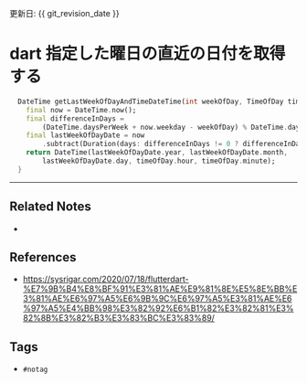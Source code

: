 更新日: {{ git_revision_date }}

# dart 指定した曜日の直近の日付を取得する
```dart
  DateTime getLastWeekOfDayAndTimeDateTime(int weekOfDay, TimeOfDay timeOfDay) {
    final now = DateTime.now();
    final differenceInDays =
        (DateTime.daysPerWeek + now.weekday - weekOfDay) % DateTime.daysPerWeek;
    final lastWeekOfDayDate = now
        .subtract(Duration(days: differenceInDays != 0 ? differenceInDays : 7));
    return DateTime(lastWeekOfDayDate.year, lastWeekOfDayDate.month,
        lastWeekOfDayDate.day, timeOfDay.hour, timeOfDay.minute);
  }
```

---
## Related Notes
- 

## References
- https://sysrigar.com/2020/07/18/flutterdart-%E7%9B%B4%E8%BF%91%E3%81%AE%E9%81%8E%E5%8E%BB%E3%81%AE%E6%97%A5%E6%9B%9C%E6%97%A5%E3%81%AE%E6%97%A5%E4%BB%98%E3%82%92%E6%B1%82%E3%82%81%E3%82%8B%E3%82%B3%E3%83%BC%E3%83%89/

## Tags
- `#notag`